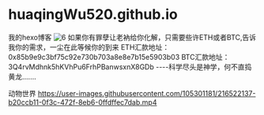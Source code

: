 # huaqingWu520.github.io
我的hexo博客
![6](https://user-images.githubusercontent.com/105301181/216501268-8c50ee94-9d49-400b-8779-1af4d533aed8.jpg)
如果你有罪孽让老衲给你化解，只需要些许ETH或者BTC,告诉我你的需求，一尘在此等候你的到来                                                                                                             ETH汇款地址：0x85b9e9c3bf75c92e730b703a8e8e7b15e5903b03                                                                                                                                    BTC汇款地址：3Q4rvMdhnk5hKVhPu6FrhPBanwsxnX8GDb                                                                                                                                           ----科学尽头是神学，何不直捣黄龙.......
                                                                                                                                                                  
动物世界
https://user-images.githubusercontent.com/105301181/216522137-b20ccb11-0f3c-472f-8eb6-0ffdffec7dab.mp4

